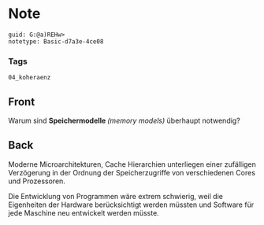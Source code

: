 # Note
```
guid: G:@a)REHw>
notetype: Basic-d7a3e-4ce08
```

### Tags
```
04_koheraenz
```

## Front
Warum sind <b>Speichermodelle </b><i>(memory models)</i> überhaupt notwendig?

## Back
Moderne Microarchitekturen, Cache Hierarchien unterliegen einer zufälligen Verzögerung in der Ordnung der Speicherzugriffe von verschiedenen Cores und Prozessoren.<div>
</div><div>Die Entwicklung von Programmen wäre extrem schwierig, weil die Eigenheiten der Hardware berücksichtigt werden müssten und Software für jede Maschine neu entwickelt werden müsste.</div>
